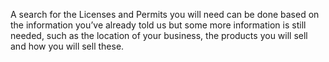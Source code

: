
A search for the Licenses and Permits you will need can be done based on the information you’ve already told us but some more information is still needed, such as the location of your business, the products you will sell and how you will sell these.
